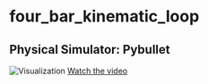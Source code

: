 # four_bar_kinematic_loop

## Physical Simulator: Pybullet

![Visualization](https://media.giphy.com/media/vFKqnCdLPNOKc/giphy.gif)
[Watch the video](https://youtu.be/em7JKEqfKio)

